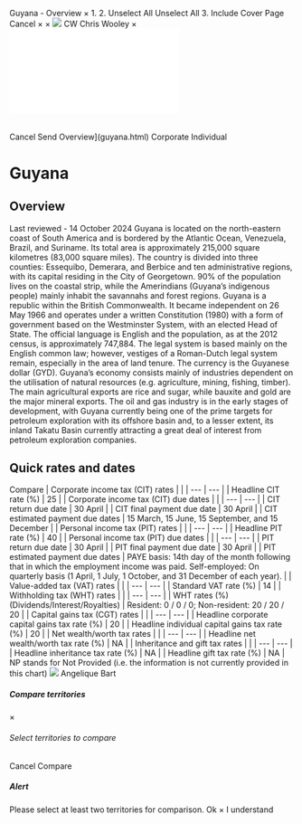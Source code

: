 Guyana - Overview
×
1.
2.
Unselect All
Unselect All
3.
Include Cover Page
Cancel
×
×
![](-/media/world-wide-tax-summaries/attachments/global---chris-wooley.ashx%3Frev=ac5e5f3223b34096b1afc2a6009c7320&revision=ac5e5f32-23b3-4096-b1af-c2a6009c7320&hash=859B7ADC84DC2CBEC9760E9E6EE7DE6D0A8BFCDF)
CW
Chris Wooley
×
![](guyana.html)
######
Cancel
Send
Overview](guyana.html)
Corporate
Individual
# Guyana
## Overview
Last reviewed - 14 October 2024
Guyana is located on the north-eastern coast of South America and is bordered by the Atlantic Ocean, Venezuela, Brazil, and Suriname. Its total area is approximately 215,000 square kilometres (83,000 square miles). The country is divided into three counties: Essequibo, Demerara, and Berbice and ten administrative regions, with its capital residing in the City of Georgetown. 90% of the population lives on the coastal strip, while the Amerindians (Guyana’s indigenous people) mainly inhabit the savannahs and forest regions.
Guyana is a republic within the British Commonwealth. It became independent on 26 May 1966 and operates under a written Constitution (1980) with a form of government based on the Westminster System, with an elected Head of State. The official language is English and the population, as at the 2012 census, is approximately 747,884. The legal system is based mainly on the English common law; however, vestiges of a Roman-Dutch legal system remain, especially in the area of land tenure. The currency is the Guyanese dollar (GYD).
Guyana’s economy consists mainly of industries dependent on the utilisation of natural resources (e.g. agriculture, mining, fishing, timber). The main agricultural exports are rice and sugar, while bauxite and gold are the major mineral exports. The oil and gas industry is in the early stages of development, with Guyana currently being one of the prime targets for petroleum exploration with its offshore basin and, to a lesser extent, its inland Takatu Basin currently attracting a great deal of interest from petroleum exploration companies.
## Quick rates and dates
Compare
| Corporate income tax (CIT) rates | |
| --- | --- |
| Headline CIT rate (%) | 25 |
| Corporate income tax (CIT) due dates | |
| --- | --- |
| CIT return due date | 30 April |
| CIT final payment due date | 30 April |
| CIT estimated payment due dates | 15 March, 15 June, 15 September, and 15 December |
| Personal income tax (PIT) rates | |
| --- | --- |
| Headline PIT rate (%) | 40 |
| Personal income tax (PIT) due dates | |
| --- | --- |
| PIT return due date | 30 April |
| PIT final payment due date | 30 April |
| PIT estimated payment due dates | PAYE basis: 14th day of the month following that in which the employment income was paid.  Self-employed: On quarterly basis (1 April, 1 July, 1 October, and 31 December of each year). |
| Value-added tax (VAT) rates | |
| --- | --- |
| Standard VAT rate (%) | 14 |
| Withholding tax (WHT) rates | |
| --- | --- |
| WHT rates (%) (Dividends/Interest/Royalties) | Resident: 0 / 0 / 0;  Non-resident: 20 / 20 / 20 |
| Capital gains tax (CGT) rates | |
| --- | --- |
| Headline corporate capital gains tax rate (%) | 20 |
| Headline individual capital gains tax rate (%) | 20 |
| Net wealth/worth tax rates | |
| --- | --- |
| Headline net wealth/worth tax rate (%) | NA |
| Inheritance and gift tax rates | |
| --- | --- |
| Headline inheritance tax rate (%) | NA |
| Headline gift tax rate (%) | NA |
NP stands for Not Provided (i.e. the information is not currently provided in this chart)
![](-/media/world-wide-tax-summaries/attachments/guyana---angelique_bart.ashx%3Frev=31401a42c35d4906938adc1f5df1c137&revision=31401a42-c35d-4906-938a-dc1f5df1c137&hash=ED6D08816473ED465A564DCBB8DAA63C99CAC586)
Angelique Bart
##### Compare territories
×
###### Select territories to compare
#####
Cancel
Compare
##### Alert
Please select at least two territories for comparison.
Ok
×
I understand